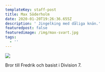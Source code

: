 ```yaml
---
templateKey: staff-post
title: Max Söderholm
date: 2020-01-20T19:26:36.655Z
description: ' Jingelking med dåliga knän.'
featuredpost: false
featuredimage: /img/max-svart.jpg
tags:
  - ''
---
```

![](/img/max-svart.jpg)

Bror till Fredrik och basist i Division 7.
